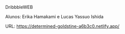 DribbbleWEB

Alunos: Erika Hamakami e Lucas Yassuo Ishida

URL: https://determined-goldstine-a6b3c0.netlify.app/

